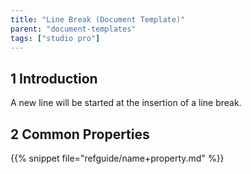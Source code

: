 ```yaml
---
title: "Line Break (Document Template)"
parent: "document-templates"
tags: ["studio pro"]
---
```


## 1 Introduction

A new line will be started at the insertion of a line break.

## 2 Common Properties

{{% snippet file="refguide/name+property.md" %}}
